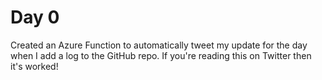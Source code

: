 # Day 0

Created an Azure Function to automatically tweet my update for the day when I add a log to the GitHub repo. If you're reading this on Twitter then it's worked!

